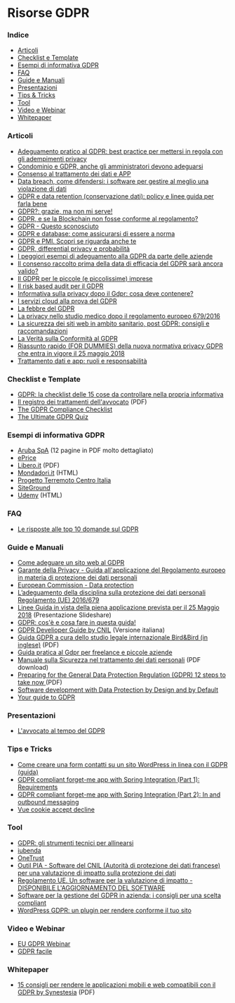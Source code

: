 # Risorse GDPR

### Indice

* [Articoli](#articoli)
* [Checklist e Template](#checklist-e-template)
* [Esempi di informativa GDPR](#esempi-di-informativa-gdpr)
* [FAQ](#faq)
* [Guide e Manuali](#guide-e-manuali)
* [Presentazioni](#presentazioni)
* [Tips & Tricks](#tips-e-tricks)
* [Tool](#tool)
* [Video e Webinar](#video-e-webinar)
* [Whitepaper](#whitepaper)


### Articoli

* [Adeguamento pratico al GDPR: best practice per mettersi in regola con gli adempimenti privacy](https://www.cybersecurity360.it/legal/privacy-dati-personali/adeguamento-pratico-al-gdpr-best-practice-per-mettersi-in-regola-con-gli-adempimenti-privacy/)
* [Condominio e GDPR, anche gli amministratori devono adeguarsi](http://www.altalex.com/documents/news/2018/05/15/condominio-e-gdpr-anche-gli-amministratori-devono-adeguarsi)
* [Consenso al trattamento dei dati e APP](https://www.linkedin.com/pulse/consenso-al-trattamento-dei-dati-e-app-luigi-marino/)
* [Data breach, come difendersi: i software per gestire al meglio una violazione di dati](https://www.cybersecurity360.it/legal/privacy-dati-personali/data-breach-come-difendersi-i-tool-sul-mercato/)
* [GDPR e data retention (conservazione dati): policy e linee guida per farla bene](https://www.cybersecurity360.it/legal/privacy-dati-personali/gdpr-e-data-retention-conservazione-dati-policy-e-linee-guida-per-farla-bene/)
* [GDPR?: grazie, ma non mi serve!](https://www.opencloudict.it/gdpr-a-me-non-serve/)
* [GDPR, e se la Blockchain non fosse conforme al regolamento?](https://www.key4biz.it/gdpr-e-se-la-blockchain-non-fosse-conforme-al-regolamento/222368/)
* [GDPR - Questo sconosciuto](https://italiancoders.it/gdpr-questo-sconosciuto/)
* [GDPR e database: come assicurarsi di essere a norma](https://www.datamaze.it/blogs/post/gdpr-e-database-come-assicurarsi-di-essere-a-norma)
* [GDPR e PMI. Scopri se riguarda anche te ](http://www.margas.it/gdpr-e-pmi-scopri-se-riguarda-anche-te/)
* [GDPR, differential privacy e probabilità](http://www.mathisintheair.org/wp/2018/10/gdpr-differential-privacy-e-probabilita/)
* [I peggiori esempi di adeguamento alla GDPR da parte delle aziende](http://www.rivistastudio.com/cose-che-succedono/gdpr-esempi/)
* [Il consenso raccolto prima della data di efficacia del GDPR sarà ancora valido?](http://europrivacy.info/it/2017/06/19/will-the-consent-collected-before-the-effective-date-of-gdpr-still-be-valid/)
* [Il GDPR per le piccole (e piccolissime) imprese](https://www.cristina-vicarelli.it/blog/privacy-protezioni-dati-personali/il-gdpr-per-le-piccole-e-piccolissime-imprese)
* [Il risk based audit per il GDPR](https://ronchilegal.eu/2018/11/07/risk-based-audit-gdpr/)
* [Informativa sulla privacy dopo il Gdpr: cosa deve contenere?](https://www.laleggepertutti.it/209609_informativa-sulla-privacy-dopo-il-gdpr-cosa-deve-contenere)
* [I servizi cloud alla prova del GDPR](https://www.ictsecuritymagazine.com/articoli/i-servizi-cloud-alla-prova-del-gdpr/)
* [La febbre del GDPR](http://www.lodovicomabini.it/blog/37-la-febbre-del-gdpr)
* [La privacy nello studio medico dopo il regolamento europeo 679/2016](http://www.ordine-medici-firenze.it/index.php/faq-domande-frequenti/404-la-privacy-nello-studio-medico-dopo-il-regolamento-europeo-679-2016)
* [La sicurezza dei siti web in ambito sanitario, post GDPR: consigli e raccomandazioni](https://www.cybersecurity360.it/legal/privacy-dati-personali/la-sicurezza-dei-siti-web-in-ambito-sanitario-post-gdpr-consigli-e-raccomandazioni/)
* [La Verità sulla Conformità al GDPR](https://kinsta.com/it/blog/conformita-al-gdpr/)
* [Riassunto rapido (FOR DUMMIES) della nuova normativa privacy GDPR che entra in vigore il 25 maggio 2018](https://www.preventivoecommerce.com/guide-ecommerce/116-riassunto-rapido-for-dummies-della-nuova-normativa-privacy-gdpr-che-entra-in-vigore-il-25-maggio-2018.html)
* [Trattamento dati e app: ruoli e responsabilità](https://www.linkedin.com/pulse/trattamento-dati-e-app-ruoli-responsabilit%C3%A0-luigi-marino/)


### Checklist e Template

* [GDPR: la checklist delle 15 cose da controllare nella propria informativa](http://startupitalia.eu/91444-20180525-gdpr-la-checklist-delle-15-cose-controllare-nella-propria-informativa)
* [Il registro dei trattamenti dell'avvocato](http://maurizioreale.it/il-registro-dei-trattamenti-dellavvocato) (PDF)
* [The GDPR Compliance Checklist](https://gdprchecklist.io/)
* [The Ultimate GDPR Quiz](https://ultimategdprquiz.com/)


### Esempi di informativa GDPR

* [Aruba SpA](https://www.aruba.it/informativa_arubaspa.pdf) (12 pagine in PDF molto dettagliato)
* [ePrice](https://www.eprice.it/default.aspx?zona=1&dove=24) 
* [Libero.it](https://i.plug.it/mail/selfcare/gestione-dati-utente/libero/pdf/InformativaMailLibero.pdf) (PDF)
* [Mondadori.it](https://digital.mondadori.it/privacy/informativasiti/mondadoriretail.html) (HTML)
* [Progetto Terremoto Centro Italia](https://github.com/emergenzeHack/terremotocentro/blob/master/legal.md)
* [SiteGround](https://it.siteground.com/blog/siteground-ora-conforme-al-gdpr/)
* [Udemy](https://www.udemy.com/terms/privacy/) (HTML)


### FAQ

* [Le risposte alle top 10 domande sul GDPR](https://www.achab.it/achab.cfm/it/blog/achablog/le-risposte-alle-top-10-domande-sul-gdpr)


### Guide e Manuali

* [Come adeguare un sito web al GDPR](https://www.informaticapratica.it/come-adeguare-sito-web-al-gdpr/)
* [Garante della Privacy - Guida all'applicazione del Regolamento europeo in materia di protezione dei dati personali](http://www.garanteprivacy.it/web/guest/regolamentoue/guida-all-applicazione-del-regolamento-europeo-in-materia-di-protezione-dei-dati-personali)
* [European Commission - Data protection](https://ec.europa.eu/info/law/law-topic/data-protection_en)
* [L’adeguamento della disciplina sulla protezione dei dati personali Regolamento (UE) 2016/679 ](http://documenti.camera.it/Leg18/Dossier/Pdf/gi0007.Pdf)
* [Linee Guida in vista della piena applicazione prevista per il 25 Maggio 2018](https://www.slideshare.net/tarallop/gdpr-79114581) (Presentazione Slideshare)
* [GDPR: cos'è e cosa fare in questa guida!](http://blog.tagliaerbe.com/2018/05/gdpr.html)
* [GDPR Develioper Guide by CNIL](https://github.com/LINCnil/GDPR-Developer-Guide/tree/it) (Versione italiana)
* [Guida GDPR a cura dello studio legale internazionale Bird&Bird (in inglese)](https://www.twobirds.com/~/media/pdfs/gdpr-pdfs/bird--bird--guide-to-the-general-data-protection-regulation.pdf?la=en) (PDF)
* [Guida pratica al Gdpr per freelance e piccole aziende](https://www.wired.it/internet/regole/2018/04/12/gdpr-guida-pratica-freelance/)
* [Manuale sulla Sicurezza nel trattamento dei dati personali](https://www.amazon.it/clouddrive/share/ikQmbrXD7J6X2WlRXfqdXa3Cs10Mo2EqQlom5oWeUre/q8xlQ_y3Qe2rYrdZIAyGbw?_encoding=UTF8&*Version*=1&*entries*=0&mgh=1) (PDF download)
* [Preparing for the General Data Protection Regulation (GDPR) 12 steps to take now ](https://ico.org.uk/media/for-organisations/documents/1624219/preparing-for-the-gdpr-12-steps.pdf) (PDF)
* [Software development with Data Protection by Design and by Default](https://www.datatilsynet.no/en/regulations-and-tools/guidelines/data-protection-by-design-and-by-default/)
* [Your guide to GDPR](https://spectrum.ieee.org/telecom/internet/your-guide-to-the-gdpr.amp.html?__twitter_impression=true)


### Presentazioni

* [L'avvocato al tempo del GDPR](https://www.slideshare.net/fpmicozzi/gdpr-congresso-giuridico-trento)


### Tips e Tricks

* [Come creare una form contatti su un sito WordPress in linea con il GDPR (guida)](https://www.nextre.it/creare-form-contatti-gdpr-in-wordpress/)
* [GDPR compliant forget-me app with Spring Integration (Part 1): Requirements](https://springuni.com/gdpr-forget-me-app-with-spring-integration-part-1/)
* [GDPR compliant forget-me app with Spring Integration (Part 2): In and outbound messaging](https://springuni.com/gdpr-forget-me-app-with-spring-integration-part-2/)
* [Vue cookie accept decline](https://promosis.github.io/vue-cookie-accept-decline/)


### Tool

* [GDPR: gli strumenti tecnici per allinearsi](https://www.bitmat.it/blog/news/75088/gdpr-gli-strumenti-tecnici-allinearsi)
* [iubenda](https://www.iubenda.com/it/)
* [OneTrust](https://www.onetrust.com/)
* [Outil PIA - Software del CNIL (Autorità di protezione dei dati francese) per una valutazione di impatto sulla protezione dei dati](https://www.cnil.fr/fr/outil-pia-telechargez-et-installez-le-logiciel-de-la-cnil)
* [Regolamento UE. Un software per la valutazione di impatto - DISPONIBILE L'AGGIORNAMENTO DEL SOFTWARE](https://www.garanteprivacy.it/web/guest/home/docweb/-/docweb-display/docweb/8581268)
* [Software per la gestione del GDPR in azienda: i consigli per una scelta compliant](https://www.cybersecurity360.it/soluzioni-aziendali/software-per-la-gestione-del-gdpr-in-azienda-i-consigli-per-una-scelta-compliant/)
* [WordPress GDPR: un plugin per rendere conforme il tuo sito](https://blog.keliweb.it/2019/03/wordpress-gdpr-miglior-plugin/)


### Video e Webinar

* [EU GDPR Webinar](https://www.itgovernance.eu/en-ie/webinars/eu-gdpr-ie)
* [GDPR facile](https://www.youtube.com/watch?v=TINCbiE7U-I)


### Whitepaper

* [15 consigli per rendere le applicazioni mobili e web compatibili con il GDPR by Synestesia](https://drive.google.com/file/d/1OaUEJVv0PZWjt0BIhIsGlTG3rR81NNET/view) (PDF)
